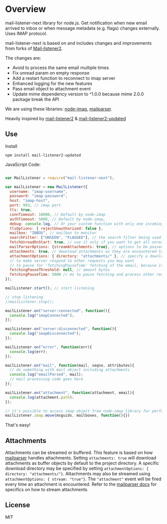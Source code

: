 # Overview

mail-listener-next library for node.js. Get notification when new email arrived to inbox or when message metadata (e.g. flags) changes externally. Uses IMAP protocol.

mail-listener-next is based on and includes changes and improvements from forks of [Mail-listener2](c).

The changes are:

* Avoid to process the same email multiple times
* Fix unread param on empty response
* Add a restart function to reconnect to imap server
* Enhanced logging for the new features
* Pass email object to attachment event
* Update mime dependency version to ^1.0.0 because mime 2.0.0 package break the API

We are using these libraries: [node-imap](https://github.com/mscdex/node-imap), [mailparser](https://github.com/andris9/mailparser).

Heavily inspired by [mail-listener2](https://github.com/chirag04/mail-listener2) & [mail-listener2-updated](https://github.com/dapanas/mail-listener2)

## Use

Install

`npm install mail-listener2-updated`


JavaScript Code:


```javascript

var MailListener = require("mail-listener-next");

var mailListener = new MailListener({
  username: "imap-username",
  password: "imap-password",
  host: "imap-host",
  port: 993, // imap port
  tls: true,
  connTimeout: 10000, // Default by node-imap
  authTimeout: 5000, // Default by node-imap,
  debug: console.log, // Or your custom function with only one incoming argument. Default: null
  tlsOptions: { rejectUnauthorized: false },
  mailbox: "INBOX", // mailbox to monitor
  searchFilter: ["UNSEEN", "FLAGGED"], // the search filter being used after an IDLE notification has been retrieved
  fetchUnreadOnStart: true, // use it only if you want to get all unread email on lib start. Default is `false`,
  mailParserOptions: {streamAttachments: true}, // options to be passed to mailParser lib.
  attachments: true, // download attachments as they are encountered to the project directory
  attachmentOptions: { directory: "attachments/" }, // specify a download directory for attachments
  // to make server respond to other requests you may want
  // to pause for 'fetchingPauseTime' fetching of the email, because it 'hangs' your app
  fetchingPauseThreshold: null, // amount bytes
  fetchingPauseTime: 5000 // ms to pause fetching and process other requests
});

mailListener.start(); // start listening

// stop listening
//mailListener.stop();

mailListener.on("server:connected", function(){
  console.log("imapConnected");
});

mailListener.on("server:disconnected", function(){
  console.log("imapDisconnected");
});

mailListener.on("error", function(err){
  console.log(err);
});

mailListener.on("mail", function(mail, seqno, attributes){
  // do something with mail object including attachments
  console.log("emailParsed", mail);
  // mail processing code goes here
});

mailListener.on("attachment", function(attachment, email){
  console.log(attachment.path);
});

// it's possible to access imap object from node-imap library for performing additional actions. E.x.
mailListener.imap.move(msguids, mailboxes, function(){})

```

That's easy!

## Attachments
Attachments can be streamed or buffered. This feature is based on how [mailparser](https://github.com/andris9/mailparser#attachments) handles attachments.
Setting `attachments: true` will download attachments as buffer objects by default to the project directory.
A specific download directory may be specified by setting `attachmentOptions: { directory: "attachments/"}`.
Attachments may also be streamed using `attachmentOptions: { stream: "true"}`. The `"attachment"` event will be fired every time an attachment is encountered.
Refer to the [mailparser docs](https://github.com/andris9/mailparser#attachment-streaming) for specifics on how to stream attachments.


## License

MIT
